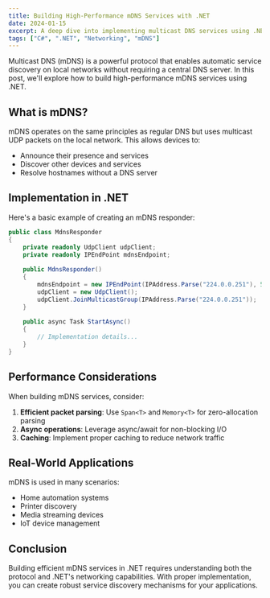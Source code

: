 ```yaml
---
title: Building High-Performance mDNS Services with .NET
date: 2024-01-15
excerpt: A deep dive into implementing multicast DNS services using .NET, exploring performance optimizations and real-world applications.
tags: ["C#", ".NET", "Networking", "mDNS"]
---
```


Multicast DNS (mDNS) is a powerful protocol that enables automatic service discovery on local networks without requiring a central DNS server. In this post, we'll explore how to build high-performance mDNS services using .NET.

## What is mDNS?

mDNS operates on the same principles as regular DNS but uses multicast UDP packets on the local network. This allows devices to:

- Announce their presence and services
- Discover other devices and services
- Resolve hostnames without a DNS server

## Implementation in .NET

Here's a basic example of creating an mDNS responder:

```csharp
public class MdnsResponder
{
    private readonly UdpClient udpClient;
    private readonly IPEndPoint mdnsEndpoint;
    
    public MdnsResponder()
    {
        mdnsEndpoint = new IPEndPoint(IPAddress.Parse("224.0.0.251"), 5353);
        udpClient = new UdpClient();
        udpClient.JoinMulticastGroup(IPAddress.Parse("224.0.0.251"));
    }
    
    public async Task StartAsync()
    {
        // Implementation details...
    }
}
```

## Performance Considerations

When building mDNS services, consider:

1. **Efficient packet parsing**: Use `Span<T>` and `Memory<T>` for zero-allocation parsing
2. **Async operations**: Leverage async/await for non-blocking I/O
3. **Caching**: Implement proper caching to reduce network traffic

## Real-World Applications

mDNS is used in many scenarios:

- Home automation systems
- Printer discovery
- Media streaming devices
- IoT device management

## Conclusion

Building efficient mDNS services in .NET requires understanding both the protocol and .NET's networking capabilities. With proper implementation, you can create robust service discovery mechanisms for your applications.